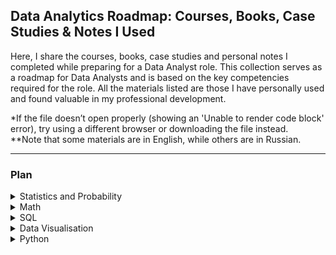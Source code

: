 ## Data Analytics Roadmap: Courses, Books, Case Studies & Notes I Used
Here, I share the courses, books, case studies and personal notes I completed while preparing for a Data Analyst role. This collection serves as a roadmap for Data Analysts and is based on the key competencies required for the role. All the materials listed are those I have personally used and found valuable in my professional development.

*If the file doesn’t open properly (showing an 'Unable to render code block' error), try using a different browser or downloading the file instead.  
**Note that some materials are in English, while others are in Russian.

---
### Plan
<!-- Statistics and Probability -->
<details>
<summary>Statistics and Probability</summary>
	
- [Statistics for Business and Economics by Paul Newbold (Chapter 3)](https://www.amazon.com/Statistics-Business-Economics-Paul-Newbold/dp/0136085369) | [My notes](https://github.com/Leila-16/analytics_studies/blob/main/Probability%20theory%20-%20Notes.pdf)

</details>


<!-- Math -->
<details>
<summary>Math</summary>
	
- [Mathematics for Economics and Finance by Martin Anthony and Norman Biggs](https://www.amazon.com/Mathematics-Economics-Finance-Methods-Modelling/dp/0521559138/ref=sr_1_1?crid=8YDI7LAU7GMF&dib=eyJ2IjoiMSJ9.fQDkg2nOHuivZMKHO6g2ew.RqJPV7-bz-YJKrve-ePexUAl5BhADIHUWkTWxw4I1bo&dib_tag=se&keywords=Mathematics+for+economics+and+finance+Antony+M%2C+N.+Biggs&qid=1749238455&s=books&sprefix=mathematics+for+economics+and+finance+antony+m%2C+n.+biggs%2Cstripbooks%2C348&sr=1-1) | [My notes](https://github.com/Leila-16/analytics_studies/blob/main/Mathematics%20-%20Notes.pdf)
- [Математика для Data Science. Karpov.Courses](https://karpov.courses/mathsds)

</details>


<!-- SQL -->
<details>
<summary>SQL</summary>

- [Симулятор SQL. Karpov.Courses](https://karpov.courses/simulator-sql) | [My notes](https://github.com/Leila-16/analytics_studies/blob/main/SQL%20Simulator%20(Karpov)%20-%20Notes.pdf) | [My solutions](https://github.com/Leila-16/analytics_studies/blob/main/SQL_solutions_Karpov.md)

Practice:
- [SQl-упражнения](https://sql-ex.ru/learn_exercises.php?LN=6)
- [SQL-упражнения и тестовые задания](https://sql-academy.org/ru/trainer)
- [Solve a mystery using SQL](https://www.sqlnoir.com/)
- [Detective-game. Solve using SQL](https://mystery.knightlab.com/)
 </details>


<!-- Data Visualisation -->
<details>
<summary>Data Visualisation</summary>
	
- [BI Разработчик. Tableau basics](https://stepik.org/course/56280/info)
- [Визуализация данных и продвинутое Tableau. Karpov.Courses](https://karpov.courses/datavisualization)

</details>


<!-- Python -->
<details>
<summary>Python</summary>

- [Основы Python. Karpov.Courses](https://karpov.courses/pythonzero)
- [Python Academy](https://python-academy.org/ru)
- [Основы Python. Simulative](https://simulative.ru/free-python)
- [Getting Started with Python for Data Science.CodeAcademy](https://www.codecademy.com/learn/getting-started-with-python-for-data-science)
- [Python Pandas. Simulative](https://simulative.ru/pandas)
- [Intro to Data Visualization with Python. CodeAcademy](https://www.codecademy.com/learn/intro-to-data-visualization-with-python)
- [Практикум по математике и Python](https://stepik.org/course/3356/promo)
- [Python for Data Analysis: Data Wrangling with pandas, NumPy, and Jupyter by Wes McKinney](https://www.amazon.com/Python-Data-Analysis-Wrangling-Jupyter-dp-109810403X/dp/109810403X?&linkCode=sl1&tag=quantpytho-20&linkId=2d1788b1f52212848d18095cf9972e07&language=en_US&ref_=as_li_ss_tl)
  
</details>
